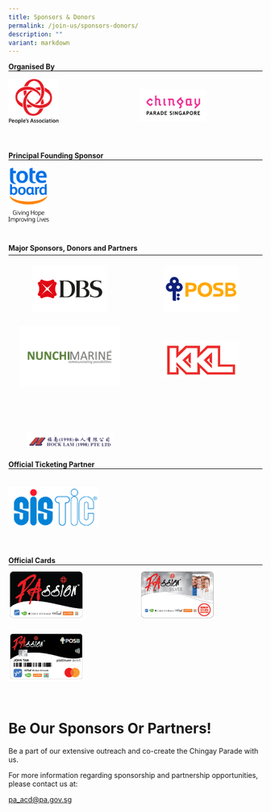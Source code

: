 ```yaml
---
title: Sponsors & Donors
permalink: /join-us/sponsors-donors/
description: ""
variant: markdown
---
```

<div style="margin: 0 auto; display: grid; grid-gap: 1rem; grid-template-columns: repeat(auto-fit, minmax(325px,1fr));">
    <div style="text-align: left;">
        <b>Organised By</b>
        <div style="margin: 0 auto; display: grid; grid-gap: 1rem; grid-template-columns: repeat(auto-fit, minmax(161px,1fr));border-top: 1px solid black; padding-top:2%;">
            <div style="text-align: left;padding-top:5px;"><img src="/images/Sponsors%20&amp;%20Donors/pa-14-october-2019-18-19-28.png" alt="People's Association" style="width:100px;float:left;"> </div>
            <div style="text-align: left; padding-top: 10%;"><img src="/images/Sponsors%20&amp;%20Donors/chingay-(black)-31-october-2021-11-10-19.png" alt="Chingay Parade Singapore" style="width: 133px; float: left;"> </div>
            <div style="text-align: left; padding-top: 5px;">&nbsp; </div>
        </div>
    </div>
    <div style="text-align: left;">
			<b>Principal Founding Sponsor</b>
        <div style="margin: 0 auto; display: grid; grid-gap: 1rem; grid-template-columns: repeat(auto-fit, minmax(161px,1fr)); border-top: 1px solid black;">
            <div style="text-align: left; padding-top: 15px;"><img src="/images/Sponsors%20&amp;%20Donors/tote-board-23-october-2019-17-24-12.jpg" alt="Toteboard" style="width: 80px; float: center;"> </div>
            <div style="text-align: left; padding-top: 18px;"></div>
            <div style="text-align: left; padding-top: 5px;">&nbsp; </div>
            <div style="text-align: left; padding-top: 5px;">&nbsp; </div>
        </div>
    </div>
</div>

<div style="text-align: left;">
	<b>Major Sponsors, Donors and Partners</b>
    <div style="margin: 5px auto; display: grid; grid-gap: 1rem; grid-template-columns: repeat(auto-fit, minmax(161px,1fr)); border-top: 1px solid black;">
        <div style="text-align: center;"><img src="/images/Sponsors%20&amp;%20Donors/DBS-Jan2023.png" alt="DBS" style="width:150px; padding-top:8%;"> </div>
        <div style="text-align: center;"><img src="/images/Sponsors%20&amp;%20Donors/POSB-Jan2023.png" alt="POSB" style="width:150px; padding-top:8%;"> </div>
        <div style="text-align: center;"><img src="/images/Sponsors%20&amp;%20Donors/Nunchi%20Marine%20Logo%20Vector%20-%202023.png" alt="Nunchi Marine" style="width:200px;padding-top:3%;"></div>
					<div style="text-align:center;"><img src="/images/Sponsors%20&amp;%20Donors/kkl-14-october-2019-18-47-18.png" alt="KKL" style="width:150px;padding-top:15%;"></div>
        <div style="text-align: center;"><img src="/images/Sponsors%20&amp;%20Donors/hock-lam-11-february-2021-21-54-16.png" alt="Hock Lam" style="width:170px;padding-top:29%;"> </div></div>
        <div style="text-align: center;"> </div>
        <div style="text-align: center;"> </div>
        <div style="text-align: center;"> </div>
</div>
<br>

<div style="margin: 0 auto; display: grid; grid-gap: 1rem; grid-template-columns: repeat(auto-fit, minmax(325px,1fr));">
    <div style="text-align: left;">
<b>Official Ticketing Partner</b>
        <div style="margin: 0 auto; display: grid; grid-gap: 1rem; grid-template-columns: repeat(auto-fit, minmax(161px,1fr)); border-top: 1px solid black;">
            <div style="text-align: left; padding-top: 35px;"><img src="/images/SISTIC_Logo_Full_Color.png" alt="Lazada" style="width: 180px; float: left;"> </div>
            <div style="text-align: left; padding-top: 5px;">&nbsp; </div>
            <div style="text-align: left; padding-top: 5px;">&nbsp; </div>
            <div style="text-align: left; padding-top: 5px;">&nbsp; </div>
        </div>
    </div>
</div>
<br>

<div style="text-align: left;">
    <b>Official Cards</b>
    <div style="margin: 0 auto; display: grid; grid-gap: 1rem; grid-template-columns: repeat(auto-fit, minmax(161px,1fr)); border-top: 1px solid black;">
        <div style="text-align: left; padding-top: 10px;"><img src="/images/Sponsors%20&amp;%20Donors/PAssionCard%202022%20Black.png" style="width:150px;float: left;"> </div>
        <div style="text-align: left; padding-top: 10px;"><img src="/images/Sponsors%20&amp;%20Donors/PAssionCard%202022%20Silver.png" alt="PAssion Card Silver" style="width: 150px; float: left;"> </div>
        <div style="text-align: left; padding-top: 10px;"><img src="/images/Sponsors%20&amp;%20Donors/PAssionCard%202022%20POSB.png" alt="PAssion Card POSB" style="width: 150px; float: left;"> </div>
        <div style="text-align: left; padding-top: 5px;">&nbsp; </div>
        <div style="text-align: left; padding-top: 5px;">&nbsp; </div>
    </div>
</div>


# **Be Our Sponsors Or Partners!**
Be a part of our extensive outreach and co-create the Chingay Parade with us.

For more information regarding sponsorship and partnership opportunities, please contact us at:

[pa_acd@pa.gov.sg](mailto:pa_acd@pa.gov.sg)
